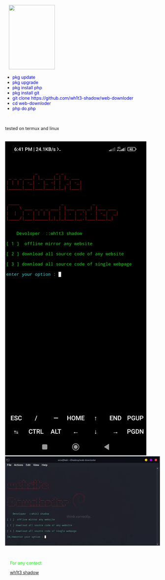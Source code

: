 <p>&nbsp; &nbsp;<img src="https://encrypted-tbn0.gstatic.com/images?q=tbn:ANd9GcR4pWHumeKhSf8B-eO1YWTSztOjAz6ja7skE_sPS89JolKnAz8tBSZ00EE&amp;s" alt="" width="150" height="210" /></p>
<ul>
<li><span style="color: #0000ff;">pkg update</span></li>
<li><span style="color: #0000ff;">pkg upgrade</span></li>
<li><span style="color: #0000ff;">pkg install php</span></li>
<li><span style="color: #0000ff;">pkg install git</span></li>
<li><span style="color: #0000ff;">git clone https://github.com/wh1t3-shadow/web-downloder</span></li>
<li><span style="text-align: center; color: #0000ff;">cd </span><span style="text-align: center; color: #0000ff;">web-downloder</span></li>
<li><span style="color: #0000ff;">php do.php</span></li>
</ul>
<br>
<br>
tested on termux and linux 
<br>
<br>
<br>
<img src='https://raw.githubusercontent.com/wh1t3-shadow/web-downloder/main/Screenshot_2022-04-16-18-41-54-802_com.termux.jpg' alt='Screenshot-2022-04-16-18-41-54-802-com-termux'/>
<br>
<img src='https://raw.githubusercontent.com/wh1t3-shadow/web-downloder/main/received_1012335392997301.webp' alt='received-1012335392997301'/>
<p><span style="color: #0000ff;">&nbsp;</span></p>
<p><span style="color: #00ff00;">&nbsp; &nbsp; For any contact</span></p>
<p><span style="color: #00ff00;">&nbsp; &nbsp; <a href="https://www.facebook.com/106302651221443" target="_blank">wh1t3 shadow</a></span></p>
